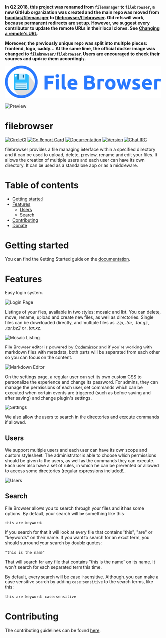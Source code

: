 **In Q2 2018, this project was renamed from `filemanager` to `filebrowser`, a new GitHub organization was created and the main repo was moved from [hacdias/filemanager](https://github.com/hacdias/filemanager) to [filebrowser/filebrowser](https://github.com/filebrowser/filebrowser). Old refs will work, because permanent redirects are set up. However, we suggest every contributor to update the remote URLs in their local clones. See [Changing a remote's URL](https://help.github.com/articles/changing-a-remote-s-url/).**

**Moreover, the previously unique repo was split into multiple pieces: frontend, logo, caddy... At the same time, the official docker image was changed to [`filebrowser/filebrowser`](https://hub.docker.com/r/filebrowser/filebrowser/). Users are encouraged to check their sources and update them accordingly.**

<p align="center">
  <img src="https://raw.githubusercontent.com/filebrowser/logo/master/banner.png" width="550"/>
</p>

![Preview](https://user-images.githubusercontent.com/5447088/28537288-39be4288-70a2-11e7-8ce9-0813d59f46b7.gif)

# filebrowser

[![CircleCI](https://img.shields.io/circleci/project/github/filebrowser/filebrowser.svg?style=flat-square)](https://circleci.com/gh/filebrowser/filebrowser)
[![Go Report Card](https://goreportcard.com/badge/github.com/filebrowser/filebrowser?style=flat-square)](https://goreportcard.com/report/github.com/filebrowser/filebrowser)
[![Documentation](https://img.shields.io/badge/godoc-reference-blue.svg?style=flat-square)](http://godoc.org/github.com/filebrowser/filebrowser)
[![Version](https://img.shields.io/github/release/filebrowser/filebrowser.svg?style=flat-square)](https://github.com/filebrowser/filebrowser/releases/latest)
[![Chat IRC](https://img.shields.io/badge/freenode-%23filebrowser-blue.svg?style=flat-square)](http://webchat.freenode.net/?channels=%23filebrowser)

filebrowser provides a file managing interface within a specified directory and it can be used to upload, delete, preview, rename and edit your files. It allows the creation of multiple users and each user can have its own directory. It can be used as a standalone app or as a middleware.

# Table of contents

+ [Getting started](#getting-started)
+ [Features](#features)
  - [Users](#users)
  - [Search](#search)
+ [Contributing](#contributing)
+ [Donate](#donate)

# Getting started

You can find the Getting Started guide on the [documentation](https://filebrowser.github.io/quick-start/).

# Features

Easy login system.

![Login Page](https://user-images.githubusercontent.com/5447088/42046516-fe702976-7af5-11e8-9d72-c996150b09f5.png)

Listings of your files, available in two styles: mosaic and list. You can delete, move, rename, upload and create new files, as well as directories. Single files can be downloaded directly, and multiple files as *.zip*, *.tar*, *.tar.gz*, *.tar.bz2* or *.tar.xz*.

![Mosaic Listing](https://user-images.githubusercontent.com/5447088/42046515-fe3f7d58-7af5-11e8-8f87-270947ed755f.png)

File Browser editor is powered by [Codemirror](https://codemirror.net/) and if you're working with markdown files with metadata, both parts will be separated from each other so you can focus on the content.

![Markdown Editor](https://user-images.githubusercontent.com/5447088/42046519-ff17b81c-7af5-11e8-90f3-184e0ad24b7c.png)

On the settings page, a regular user can set its own custom CSS to personalize the experience and change its password. For admins, they can manage the permissions of each user, set commands which can be executed when certain events are triggered (such as before saving and after saving) and change plugin's settings.

![Settings](https://user-images.githubusercontent.com/5447088/42046517-fea206e4-7af5-11e8-88fe-b88513b43f43.png)

We also allow the users to search in the directories and execute commands if allowed.

## Users

We support multiple users and each user can have its own scope and custom stylesheet. The administrator is able to choose which permissions should be given to the users, as well as the commands they can execute. Each user also have a set of rules, in which he can be prevented or allowed to access some directories (regular expressions included!).

![Users](https://user-images.githubusercontent.com/5447088/42046518-fed14440-7af5-11e8-9a57-f4a611e9598d.png)

## Search

File Browser allows you to search through your files and it has some options. By default, your search will be something like this:

```
this are keywords
```

If you search for that it will look at every file that contains "this", "are" or "keywords" on their name. If you want to search for an exact term, you should surround your search by double quotes:

```
"this is the name"
```

That will search for any file that contains "this is the name" on its name. It won't search for each separated term this time.

By default, every search will be case insensitive. Although, you can make a case sensitive search by adding `case:sensitive` to the search terms, like this:

```
this are keywords case:sensitive
```

# Contributing

The contributing guidelines can be found [here](https://github.com/filebrowser/community).
